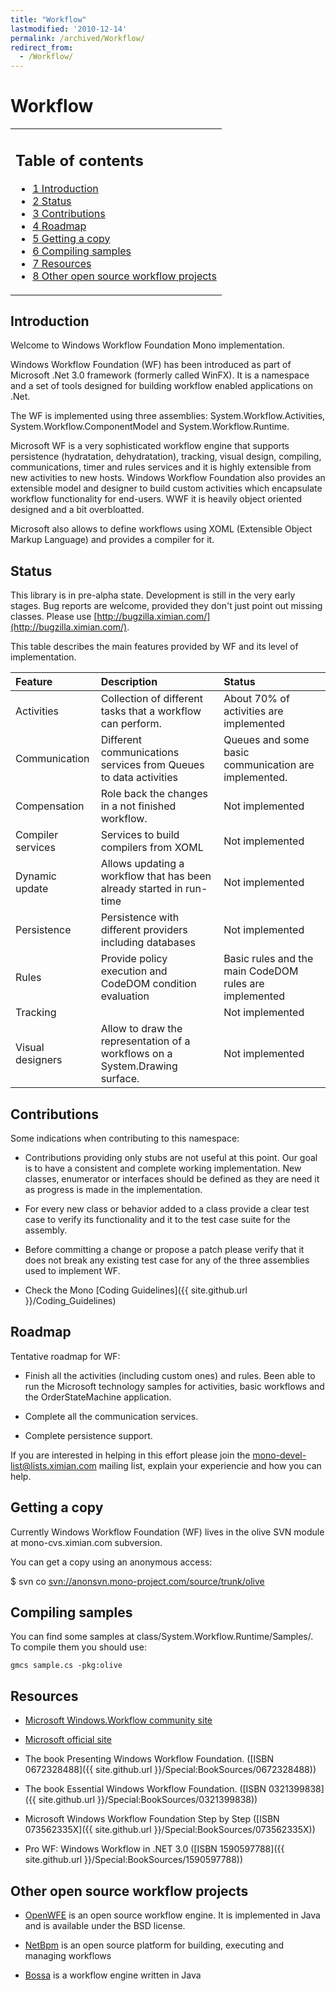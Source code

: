 ```yaml
---
title: "Workflow"
lastmodified: '2010-12-14'
permalink: /archived/Workflow/
redirect_from:
  - /Workflow/
---
```


Workflow
========

<table>
<col width="100%" />
<tbody>
<tr class="odd">
<td align="left"><h2>Table of contents</h2>
<ul>
<li><a href="#introduction">1 Introduction</a></li>
<li><a href="#status">2 Status</a></li>
<li><a href="#contributions">3 Contributions</a></li>
<li><a href="#roadmap">4 Roadmap</a></li>
<li><a href="#getting-a-copy">5 Getting a copy</a></li>
<li><a href="#compiling-samples">6 Compiling samples</a></li>
<li><a href="#resources">7 Resources</a></li>
<li><a href="#other-open-source-workflow-projects">8 Other open source workflow projects</a></li>
</ul></td>
</tr>
</tbody>
</table>

Introduction
------------

Welcome to Windows Workflow Foundation Mono implementation.

Windows Workflow Foundation (WF) has been introduced as part of Microsoft .Net 3.0 framework (formerly called WinFX). It is a namespace and a set of tools designed for building workflow enabled applications on .Net.

The WF is implemented using three assemblies: System.Workflow.Activities, System.Workflow.ComponentModel and System.Workflow.Runtime.

Microsoft WF is a very sophisticated workflow engine that supports persistence (hydratation, dehydratation), tracking, visual design, compiling, communications, timer and rules services and it is highly extensible from new activities to new hosts. Windows Workflow Foundation also provides an extensible model and designer to build custom activities which encapsulate workflow functionality for end-users. WWF it is heavily object oriented designed and a bit overbloatted.

Microsoft also allows to define workflows using XOML (Extensible Object Markup Language) and provides a compiler for it.

Status
------

This library is in pre-alpha state. Development is still in the very early stages. Bug reports are welcome, provided they don't just point out missing classes. Please use [http://bugzilla.ximian.com/](http://bugzilla.ximian.com/).

This table describes the main features provided by WF and its level of implementation.

|Feature|Description|Status|
|:------|:----------|:-----|
|Activities|Collection of different tasks that a workflow can perform.|About 70% of activities are implemented|
|Communication|Different communications services from Queues to data activities|Queues and some basic communication are implemented.|
|Compensation|Role back the changes in a not finished workflow.|Not implemented|
|Compiler services|Services to build compilers from XOML|Not implemented|
|Dynamic update|Allows updating a workflow that has been already started in run-time|Not implemented|
|Persistence|Persistence with different providers including databases|Not implemented|
|Rules|Provide policy execution and CodeDOM condition evaluation|Basic rules and the main CodeDOM rules are implemented|
|Tracking||Not implemented|
|Visual designers|Allow to draw the representation of a workflows on a System.Drawing surface.|Not implemented|

Contributions
-------------

Some indications when contributing to this namespace:

-   Contributions providing only stubs are not useful at this point. Our goal is to have a consistent and complete working implementation. New classes, enumerator or interfaces should be defined as they are need it as progress is made in the implementation.

-   For every new class or behavior added to a class provide a clear test case to verify its functionality and it to the test case suite for the assembly.

-   Before committing a change or propose a patch please verify that it does not break any existing test case for any of the three assemblies used to implement WF.

-   Check the Mono [Coding Guidelines]({{ site.github.url }}/Coding_Guidelines)

Roadmap
-------

Tentative roadmap for WF:

-   Finish all the activities (including custom ones) and rules. Been able to run the Microsoft technology samples for activities, basic workflows and the OrderStateMachine application.

-   Complete all the communication services.

-   Complete persistence support.

If you are interested in helping in this effort please join the mono-devel-list@lists.ximian.com mailing list, explain your experiencie and how you can help.

Getting a copy
--------------

Currently Windows Workflow Foundation (WF) lives in the olive SVN module at mono-cvs.ximian.com subversion.

You can get a copy using an anonymous access:

\$ svn co [svn://anonsvn.mono-project.com/source/trunk/olive](svn://anonsvn.mono-project.com/source/trunk/olive)

Compiling samples
-----------------

You can find some samples at class/System.Workflow.Runtime/Samples/. To compile them you should use:

    gmcs sample.cs -pkg:olive

Resources
---------

-   [Microsoft Windows.Workflow community site](http://wf.netfx3.com/)

-   [Microsoft official site](http://msdn.microsoft.com/winfx/technologies/workflow/default.aspx)

-   The book Presenting Windows Workflow Foundation. ([ISBN 0672328488]({{ site.github.url }}/Special:BookSources/0672328488))

-   The book Essential Windows Workflow Foundation. ([ISBN 0321399838]({{ site.github.url }}/Special:BookSources/0321399838))

-   Microsoft Windows Workflow Foundation Step by Step ([ISBN 073562335X]({{ site.github.url }}/Special:BookSources/073562335X))

-   Pro WF: Windows Workflow in .NET 3.0 ([ISBN 1590597788]({{ site.github.url }}/Special:BookSources/1590597788))

Other open source workflow projects
-----------------------------------

-   [OpenWFE](http://www.openwfe.org) is an open source workflow engine. It is implemented in Java and is available under the BSD license.

-   [NetBpm](http://www.netbpm.org./) is an open source platform for building, executing and managing workflows

-   [Bossa](http://www.bigbross.com/bossa/) is a workflow engine written in Java


